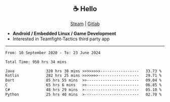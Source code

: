 <h2 align="center"> ☕ Hello </h2>

<p align="center">
  <a href="https://steamcommunity.com/id/Niforances/">Steam</a> |
  <a href="https://gitlab.com/niforances">Gitlab</a>
</p>

 - **Android / Embedded Linux / Game Development**
 - Interested in Teamfight-Tactics third party app

------

<!--START_SECTION:waka-->

```txt
From: 10 September 2020 - To: 23 June 2024

Total Time: 950 hrs 34 mins

Java              320 hrs 38 mins >>>>>>>>-----------------   33.73 %
Kotlin            282 hrs 25 mins >>>>>>>------------------   29.71 %
Dart              85 hrs 55 mins  >>-----------------------   09.04 %
C                 65 hrs 6 mins   >>-----------------------   06.85 %
C#                48 hrs 29 mins  >------------------------   05.10 %
Python            25 hrs 40 mins  >------------------------   02.70 %
```

<!--END_SECTION:waka-->
